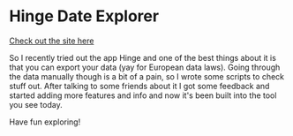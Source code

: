 # Hinge Date Explorer

[Check out the site here](https://hinge.etopiei.com)

So I recently tried out the app Hinge and one of the best things about it is that you can export your data (yay for European data laws). Going through the data manually though is a bit of a pain, so I wrote some scripts to check stuff out. After talking to some friends about it I got some feedback and started adding more features and info and now it's been built into the tool you see today. 

Have fun exploring! 


